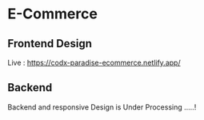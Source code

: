 # E-Commerce

## Frontend Design

Live : https://codx-paradise-ecommerce.netlify.app/

## Backend 

Backend and responsive Design is Under Processing .....!

